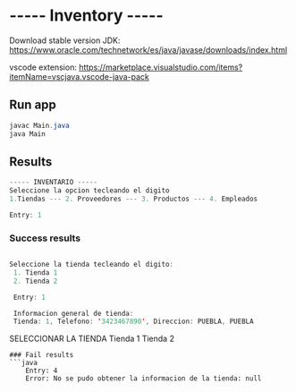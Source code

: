 # ----- Inventory -----

Download stable version JDK: https://www.oracle.com/technetwork/es/java/javase/downloads/index.html

vscode extension: https://marketplace.visualstudio.com/items?itemName=vscjava.vscode-java-pack

## Run app
```java
javac Main.java
java Main

```
## Results
```java
----- INVENTARIO -----
Seleccione la opcion tecleando el digito
1.Tiendas --- 2. Proveedores --- 3. Productos --- 4. Empleados

Entry: 1

```
### Success results
```java

Seleccione la tienda tecleando el digito: 
 1. Tienda 1 
 2. Tienda 2

 Entry: 1

 Informacion general de tienda: 
 Tienda: 1, Telefono: '3423467890', Direccion: PUEBLA, PUEBLA
 ```

SELECCIONAR LA TIENDA Tienda 1 Tienda 2

```
### Fail results
```java
    Entry: 4
    Error: No se pudo obtener la informacion de la tienda: null
```
